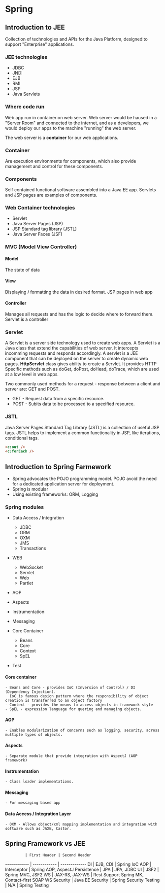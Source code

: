 # Spring

## Introduction to JEE

Collection of technologies and APIs for the Java Platform, designed to support "Enterprise" applications.

### JEE technologies
- JDBC
- JNDI
- EJB
- RMI
- JSP
- Java Servlets

### Where code run
Web app run in container on web server. Web server would be haused in a "Server Room" and connected to the internet,
and as a developers, we would deploy our apps to the machine "running" the web server.

The web server is a **container** for our web applications.

### Container
Are execution environments for components, which also provide management and control for these components.

### Components
Self contained functional software assembled into a Java EE app. Servlets and JSP pages are examples of components.

### Web Container technologies
- Servlet
- Java Server Pages (JSP)
- JSP Standard tag library (JSTL)
- Java Server Faces (JSF)

### MVC (Model View Controller)
#### Model
The state of data
#### View
Displaying / formatting the data in desired format. JSP pages in web app
#### Controller
Manages all requests and has the logic to decide where to forward them.
Servlet is a controller

### Servlet
A Servlet is a server side technology used to create web apps.
A Servlet is a Java class that extend the capabilities of web server.
It intercepts incomming requests and responds accordingly.
A servlet is a JEE component that can be deployed on the server to create dynamic web pages.
**HttpServlet** class gives ability to create a Servlet.
It provides HTTP Specific methods such as doGet, doPost, doHead, doTrace, which are used at a low level in web apps.

Two commonly used methods for a request - response between a client and server are: GET and POST.
- GET - Request data from a specific resource.
- POST - Subits data to be processed to a specified resource.

### JSTL
Java Server Pages Standard Tag Library (JSTL) is a collection of useful JSP tags.
JSTL helps to implement a common functionality in JSP, like iterations, conditional tags.
```html
<c:out />
<c:forEach />
```

## Introduction to Spring Farmework

- Spring advocates the POJO programming model. POJO avoid the need for a dedicated application server for deployment.
- Spring is modular
- Using existing frameworks: ORM, Logging

### Spring modules

- Data Access / Integration
    - JDBC
    - ORM
    - OXM
    - JMS
    - Transactions

- WEB
    - WebSocket
    - Servlet
    - Web
    - Partlet

- AOP
- Aspects
- Instrumentation
- Messaging

- Core Container
    - Beans
    - Core
    - Context
    - SpEL

- Test


#### Core container
    - Beans and Core - provides IoC (Inversion of Control) / DI (Dependency Injection).
      IoC is famous design pattern where the responsibility of object creation is transferred to an object factory
    - Context - provides the means to access objects in framework style
    - SpEL - expression language for quering and managing objects.
#### AOP
    - Enables modularization of concerns such as logging, security, across multiple types of objects.
#### Aspects
    - Separate module that provide integration with AspectJ (AOP framework)
#### Instrumentation
    - Class loader implementations.
#### Messaging
    - For messaging based app
#### Data Access / Integration Layer
    - OXM - Allows object/xml mapping implementation and integration with software such as JAXB, Castor.

## Spring Framework vs JEE

             | First Header | Second Header
------------ | ------------ | -------------
DI | EJB, CDI | Spring IoC
AOP | Interceptor | Spring AOP, AspectJ
Persistence | JPA | JPA, JDBC
UI | JSF2 | Spring MVC, JSF2
WS | JAX-RS, JAX-WS | Rest Support Spring MK, Contact-first SOAP WS
Security | Java EE Security | Spring Security
Testing | N/A | Spring Testing


























